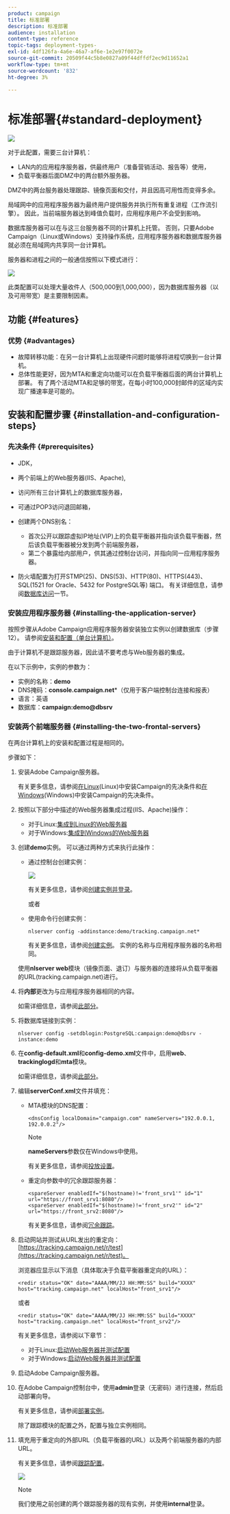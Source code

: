 ```yaml
---
product: campaign
title: 标准部署
description: 标准部署
audience: installation
content-type: reference
topic-tags: deployment-types-
exl-id: 4df126fa-4a6e-46a7-af6e-1e2e97f0072e
source-git-commit: 20509f44c5b8e0827a09f44dffdf2ec9d11652a1
workflow-type: tm+mt
source-wordcount: '832'
ht-degree: 3%

---
```


# 标准部署{#standard-deployment}

![](../../assets/v7-only.svg)

对于此配置，需要三台计算机：

* LAN内的应用程序服务器，供最终用户（准备营销活动、报告等）使用，
* 负载平衡器后面DMZ中的两台额外服务器。

DMZ中的两台服务器处理跟踪、镜像页面和交付，并且因高可用性而变得多余。

局域网中的应用程序服务器为最终用户提供服务并执行所有重复进程（工作流引擎）。 因此，当前端服务器达到峰值负载时，应用程序用户不会受到影响。

数据库服务器可以在与这三台服务器不同的计算机上托管。 否则，只要Adobe Campaign（Linux或Windows）支持操作系统，应用程序服务器和数据库服务器就必须在局域网内共享同一台计算机。

服务器和进程之间的一般通信按照以下模式进行：

![](assets/s_001_ncs_install_standardconfig.png)

此类配置可以处理大量收件人（500,000到1,000,000），因为数据库服务器（以及可用带宽）是主要限制因素。

## 功能 {#features}

### 优势 {#advantages}

* 故障转移功能：在另一台计算机上出现硬件问题时能够将进程切换到一台计算机。
* 总体性能更好，因为MTA和重定向功能可以在负载平衡器后面的两台计算机上部署。 有了两个活动MTA和足够的带宽，在每小时100,000封邮件的区域内实现广播速率是可能的。

## 安装和配置步骤 {#installation-and-configuration-steps}

### 先决条件 {#prerequisites}

* JDK，
* 两个前端上的Web服务器(IIS、Apache),
* 访问所有三台计算机上的数据库服务器，
* 可通过POP3访问退回邮箱，
* 创建两个DNS别名：

   * 首次公开以跟踪虚拟IP地址(VIP)上的负载平衡器并指向该负载平衡器，然后该负载平衡器被分发到两个前端服务器，
   * 第二个暴露给内部用户，供其通过控制台访问，并指向同一应用程序服务器。

* 防火墙配置为打开STMP(25)、DNS(53)、HTTP(80)、HTTPS(443)、SQL(1521 for Oracle、5432 for PostgreSQL等) 端口。 有关详细信息，请参阅[数据库访问](../../installation/using/network-configuration.md#database-access)一节。

### 安装应用程序服务器 {#installing-the-application-server}

按照步骤从Adobe Campaign应用程序服务器安装独立实例以创建数据库（步骤12）。 请参阅[安装和配置（单台计算机）](../../installation/using/standalone-deployment.md#installing-and-configuring--single-machine-)。

由于计算机不是跟踪服务器，因此请不要考虑与Web服务器的集成。

在以下示例中，实例的参数为：

* 实例的名称：**demo**
* DNS掩码：**console.campaign.net***（仅用于客户端控制台连接和报表）
* 语言：英语
* 数据库：**campaign:demo@dbsrv**

### 安装两个前端服务器 {#installing-the-two-frontal-servers}

在两台计算机上的安装和配置过程是相同的。

步骤如下：

1. 安装Adobe Campaign服务器。

   有关更多信息，请参阅[在Linux](../../installation/using/prerequisites-of-campaign-installation-in-linux.md)(Linux)中安装Campaign的先决条件和[在Windows](../../installation/using/prerequisites-of-campaign-installation-in-windows.md)(Windows)中安装Campaign的先决条件。

1. 按照以下部分中描述的Web服务器集成过程(IIS、Apache)操作：

   * 对于Linux:[集成到Linux的Web服务器](../../installation/using/integration-into-a-web-server-for-linux.md)
   * 对于Windows:[集成到Windows的Web服务器](../../installation/using/integration-into-a-web-server-for-windows.md)

1. 创建&#x200B;**demo**&#x200B;实例。 可以通过两种方式来执行此操作：

   * 通过控制台创建实例：

      ![](assets/install_create_new_connexion.png)

      有关更多信息，请参阅[创建实例并登录](../../installation/using/creating-an-instance-and-logging-on.md)。

      或者

   * 使用命令行创建实例：

      ```
      nlserver config -addinstance:demo/tracking.campaign.net*
      ```

      有关更多信息，请参阅[创建实例](../../installation/using/command-lines.md#creating-an-instance)。
   实例的名称与应用程序服务器的名称相同。

   使用&#x200B;**nlserver web**&#x200B;模块（镜像页面、退订）与服务器的连接将从负载平衡器的URL(tracking.campaign.net)进行。

1. 将&#x200B;**内部**&#x200B;更改为与应用程序服务器相同的内容。

   如需详细信息，请参阅[此部分](../../installation/using/configuring-campaign-server.md#internal-identifier)。

1. 将数据库链接到实例：

   ```
   nlserver config -setdblogin:PostgreSQL:campaign:demo@dbsrv -instance:demo
   ```

1. 在&#x200B;**config-default.xml**&#x200B;和&#x200B;**config-demo.xml**&#x200B;文件中，启用&#x200B;**web**、**trackinglogd**&#x200B;和&#x200B;**mta**&#x200B;模块。

   如需详细信息，请参阅[此部分](../../installation/using/configuring-campaign-server.md#enabling-processes)。

1. 编辑&#x200B;**serverConf.xml**&#x200B;文件并填充：

   * MTA模块的DNS配置：

      ```
      <dnsConfig localDomain="campaign.com" nameServers="192.0.0.1, 192.0.0.2"/>
      ```

      >[!NOTE]
      >
      >**nameServers**&#x200B;参数仅在Windows中使用。

      有关更多信息，请参阅[投放设置](configure-delivery-settings.md)。

   * 重定向参数中的冗余跟踪服务器：

      ```
      <spareServer enabledIf="$(hostname)!='front_srv1'" id="1" url="https://front_srv1:8080"/>
      <spareServer enabledIf="$(hostname)!='front_srv2'" id="2" url="https://front_srv2:8080"/>
      ```

      有关更多信息，请参阅[冗余跟踪](configuring-campaign-server.md#redundant-tracking)。

1. 启动网站并测试从URL发出的重定向：[https://tracking.campaign.net/r/test](https://tracking.campaign.net/r/test)。

   浏览器应显示以下消息（具体取决于负载平衡器重定向的URL）：

   ```
   <redir status="OK" date="AAAA/MM/JJ HH:MM:SS" build="XXXX" host="tracking.campaign.net" localHost="front_srv1"/>
   ```

   或者

   ```
   <redir status="OK" date="AAAA/MM/JJ HH:MM:SS" build="XXXX" host="tracking.campaign.net" localHost="front_srv2"/>
   ```

   有关更多信息，请参阅以下章节：

   * 对于Linux:[启动Web服务器并测试配置](../../installation/using/integration-into-a-web-server-for-linux.md#launching-the-web-server-and-testing-the-configuration)
   * 对于Windows:[启动Web服务器并测试配置](../../installation/using/integration-into-a-web-server-for-windows.md#launching-the-web-server-and-testing-the-configuration)

1. 启动Adobe Campaign服务器。
1. 在Adobe Campaign控制台中，使用&#x200B;**admin**&#x200B;登录（无密码）进行连接，然后启动部署向导。

   有关更多信息，请参阅[部署实例](../../installation/using/deploying-an-instance.md)。

   除了跟踪模块的配置之外，配置与独立实例相同。

1. 填充用于重定向的外部URL（负载平衡器的URL）以及两个前端服务器的内部URL。

   有关更多信息，请参阅[跟踪配置](../../installation/using/deploying-an-instance.md#tracking-configuration)。

   ![](assets/d_ncs_install_tracking2.png)

   >[!NOTE]
   >
   >我们使用之前创建的两个跟踪服务器的现有实例，并使用&#x200B;**internal**&#x200B;登录。

